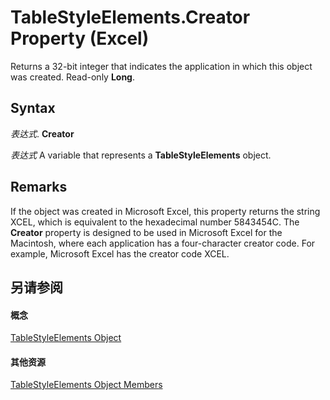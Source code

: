 
# TableStyleElements.Creator Property (Excel)

Returns a 32-bit integer that indicates the application in which this object was created. Read-only  **Long**.


## Syntax

 _表达式_. **Creator**

 _表达式_ A variable that represents a **TableStyleElements** object.


## Remarks

If the object was created in Microsoft Excel, this property returns the string XCEL, which is equivalent to the hexadecimal number 5843454C. The  **Creator** property is designed to be used in Microsoft Excel for the Macintosh, where each application has a four-character creator code. For example, Microsoft Excel has the creator code XCEL.


## 另请参阅


#### 概念


[TableStyleElements Object](d8f29faa-039d-6820-028c-763ee2a2989b.md)
#### 其他资源


[TableStyleElements Object Members](http://msdn.microsoft.com/library/e6272fe1-429b-a881-7601-c42d3887429f%28Office.15%29.aspx)